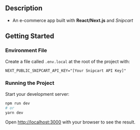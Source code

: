 ## Description

- An e-commerce app built with <b>React/Next.js</b> and <i>Snipcart</i>

## Getting Started

### Environment File

Create a file called `.env.local` at the root of the project with:

```
NEXT_PUBLIC_SNIPCART_API_KEY="[Your Snipcart API Key]"
```

### Running the Project

Start your development server:

```bash
npm run dev
# or
yarn dev
```

Open [http://localhost:3000](http://localhost:3000) with your browser to see the result.


